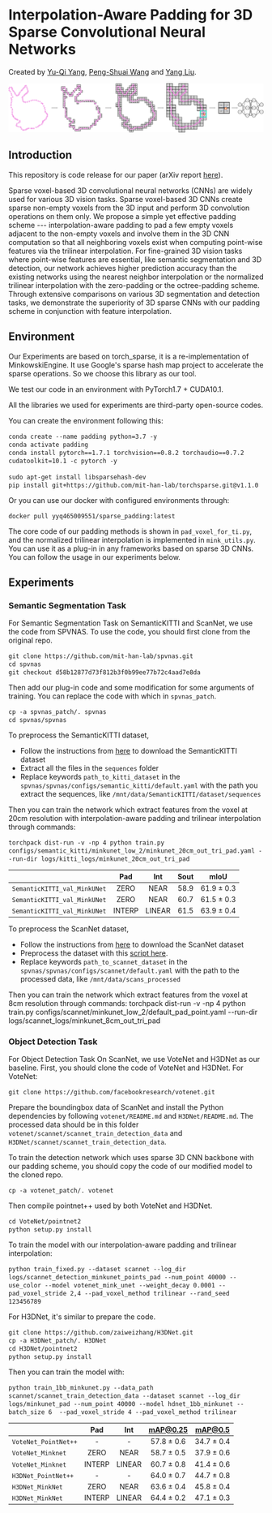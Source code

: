 # Interpolation-Aware Padding for 3D Sparse Convolutional Neural Networks
Created by <a href="https://yukichiii.github.io/" target="_blank">Yu-Qi Yang</a>, <a href="https://wang-ps.github.io/" target="_blank">Peng-Shuai Wang</a> and <a href="https://xueyuhanlang.github.io/" target="_blank">Yang Liu</a>.

![overview](overview/overview.png)

## Introduction
This repository is code release for our paper (arXiv report [here](https://arxiv.org/abs/2108.06925)).

Sparse voxel-based 3D convolutional neural networks (CNNs) are widely used for various 3D vision tasks. Sparse voxel-based 3D CNNs create sparse non-empty voxels from the 3D input and perform 3D convolution operations on them only. We propose a simple yet effective padding scheme --- interpolation-aware padding to pad a few empty voxels adjacent to the non-empty voxels and involve them in the 3D CNN computation so that all neighboring voxels exist when computing point-wise features via the trilinear interpolation. For fine-grained 3D vision tasks where point-wise features are essential, like semantic segmentation and 3D detection, our network achieves higher prediction accuracy than the existing networks using the nearest neighbor interpolation or the normalized trilinear interpolation with the zero-padding or the octree-padding scheme. Through extensive comparisons on various 3D segmentation and detection tasks, we demonstrate the superiority of 3D sparse CNNs with our padding scheme in conjunction with feature interpolation.

## Environment
Our Experiments are based on torch_sparse, it is a re-implementation of MinkowskiEngine. It use Google's sparse hash map project to accelerate the sparse operations. So we choose this library as our tool.

We test our code in an environment with PyTorch1.7 + CUDA10.1.

All the libraries we used for experiments are third-party open-source codes.

You can create the environment following this:

    conda create --name padding python=3.7 -y
    conda activate padding
    conda install pytorch==1.7.1 torchvision==0.8.2 torchaudio==0.7.2 cudatoolkit=10.1 -c pytorch -y

    sudo apt-get install libsparsehash-dev
    pip install git+https://github.com/mit-han-lab/torchsparse.git@v1.1.0


Or you can use our docker with configured environments through:

    docker pull yyq465009551/sparse_padding:latest


The core code of our padding methods is shown in `pad_voxel_for_ti.py`, and the normalized trilinear interpolation is implemented in `mink_utils.py`. You can use it as a plug-in in any frameworks based on sparse 3D CNNs. You can follow the usage in our experiments below.

## Experiments
### Semantic Segmentation Task
For Semantic Segmentation Task on SemanticKITTI and ScanNet, we use the code from SPVNAS. To use the code, you should first clone from the original repo.

    git clone https://github.com/mit-han-lab/spvnas.git
    cd spvnas
    git checkout d58b12877d73f812b3f0b99ee77b72c4aad7e8da

Then add our plug-in code and some modification for some arguments of training. You can replace the code with which in `spvnas_patch`.

    cp -a spvnas_patch/. spvnas
    cd spvnas/spvnas

To preprocess the SemanticKITTI dataset,
- Follow the instructions from [here](http://www.semantic-kitti.org) to download the SemanticKITTI dataset
- Extract all the files in the `sequences` folder
- Replace keywords `path_to_kitti_dataset` in the `spvnas/spvnas/configs/semantic_kitti/default.yaml` with the path you extract the sequences, like `/mnt/data/SemanticKITTI/dataset/sequences`

Then you can train the network which extract features from the voxel at 20cm resolution with interpolation-aware padding and trilinear interpolation through commands:

    torchpack dist-run -v -np 4 python train.py configs/semantic_kitti/minkunet_low_2/minkunet_20cm_out_tri_pad.yaml --run-dir logs/kitti_logs/minkunet_20cm_out_tri_pad

|                               |    Pad   |    Int   |   Sout   |     mIoU       |
| :---------------------------  | :------: | :------: | :------: | :------------: |
| `SemanticKITTI_val_MinkUNet`  |   ZERO   |   NEAR   |   58.9   |   61.9 ± 0.3   |
| `SemanticKITTI_val_MinkUNet`  |   ZERO   |   NEAR   |   60.7   |   61.5 ± 0.3   |
| `SemanticKITTI_val_MinkUNet`  |  INTERP  |  LINEAR  |   61.5   |   63.9 ± 0.4   |


To preprocess the ScanNet dataset,
- Follow the instructions from [here](http://kaldir.vc.in.tum.de/scannet_benchmark/documentation) to download the ScanNet dataset
- Preprocess the dataset with this [script here](https://github.com/chrischoy/SpatioTemporalSegmentation/blob/master/lib/datasets/preprocessing/scannet.py).
- Replace keywords `path_to_scannet_dataset` in the `spvnas/spvnas/configs/scannet/default.yaml` with the path to the processed data, like `/mnt/data/scans_processed`

Then you can train the network which extract features from the voxel at 8cm resolution through commands:
    torchpack dist-run -v -np 4 python train.py configs/scannet/minkunet_low_2/default_pad_point.yaml --run-dir logs/scannet_logs/minkunet_8cm_out_tri_pad



### Object Detection Task
For Object Detection Task On ScanNet, we use VoteNet and H3DNet as our baseline. First, you should clone the code of VoteNet and H3DNet.
For VoteNet:

    git clone https://github.com/facebookresearch/votenet.git

Prepare the boundingbox data of ScanNet and install the Python dependencies by following `votenet/README.md` and `H3DNet/README.md`. The processed data should be in this folder `votenet/scannet/scannet_train_detection_data` and `H3DNet/scannet/scannet_train_detection_data`.

To train the detection network which uses sparse 3D CNN backbone with our padding scheme, you should copy the code of our modified model to the cloned repo.

    cp -a votenet_patch/. votenet

Then compile pointnet++ used by both VoteNet and H3DNet.

    cd VoteNet/pointnet2
    python setup.py install

To train the model with our interpolation-aware padding and trilinear interpolation:

    python train_fixed.py --dataset scannet --log_dir logs/scannet_detection_minkunet_points_pad --num_point 40000 --use_color --model votenet_mink_unet --weight_decay 0.0001 --pad_voxel_stride 2,4 --pad_voxel_method trilinear --rand_seed 123456789

For H3DNet, it's similar to prepare the code.

    git clone https://github.com/zaiweizhang/H3DNet.git
    cp -a H3DNet_patch/. H3DNet
    cd H3DNet/pointnet2
    python setup.py install

Then you can train the model with:

    python train_1bb_minkunet.py --data_path scannet/scannet_train_detection_data --dataset scannet --log_dir logs/minkunet_pad --num_point 40000 --model hdnet_1bb_minkunet --batch_size 6  --pad_voxel_stride 4 --pad_voxel_method trilinear

|                      |    Pad   |    Int   |    mAP@0.25    |     mAP@0.5    |
| :------------------  | :------: | :------: | :------------: | :------------: |
| `VoteNet_PointNet++` |     -    |     -    |   57.8 ± 0.6   |   34.7 ± 0.4   |
| `VoteNet_Minknet`    |   ZERO   |   NEAR   |   58.7 ± 0.5   |   37.9 ± 0.6   |
| `VoteNet_Minknet`    |  INTERP  |  LINEAR  |   60.7 ± 0.8   |   41.4 ± 0.6   |
| `H3DNet_PointNet++`  |     -    |     -    |   64.0 ± 0.7   |   44.7 ± 0.8   |
| `H3DNet_MinkNet`     |   ZERO   |   NEAR   |   63.6 ± 0.4   |   45.8 ± 0.4   |
| `H3DNet_MinkNet`     |  INTERP  |  LINEAR  |   64.4 ± 0.2   |   47.1 ± 0.3   |